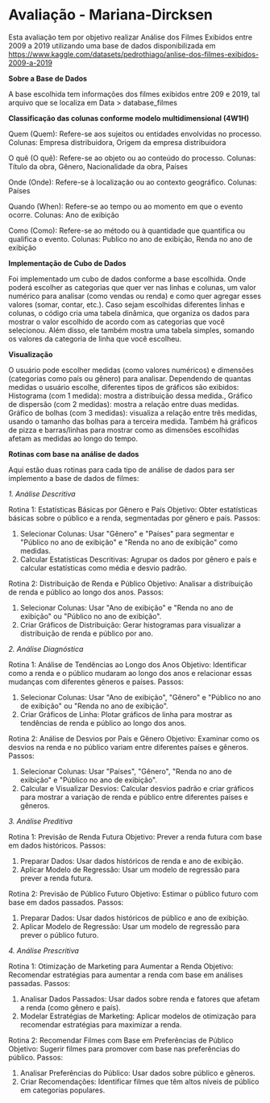 # Avaliação - Mariana-Dircksen

Esta avaliação tem por objetivo realizar Análise dos Filmes Exibidos entre 2009 a 2019 utilizando uma base de dados disponibilizada em https://www.kaggle.com/datasets/pedrothiago/anlise-dos-filmes-exibidos-2009-a-2019 


**Sobre a Base de Dados** 

A base escolhida tem informações dos filmes exibidos entre 209 e 2019, tal arquivo que se localiza em Data > database_filmes


**Classificação das colunas conforme modelo multidimensional (4W1H)**

Quem (Quem): Refere-se aos sujeitos ou entidades envolvidas no processo.
Colunas: Empresa distribuidora, Origem da empresa distribuidora

O quê (O quê): Refere-se ao objeto ou ao conteúdo do processo.
Colunas: Título da obra, Gênero, Nacionalidade da obra, Países

Onde (Onde): Refere-se à localização ou ao contexto geográfico.
Colunas: Países

Quando (When): Refere-se ao tempo ou ao momento em que o evento ocorre.
Colunas: Ano de exibição

Como (Como): Refere-se ao método ou à quantidade que quantifica ou qualifica o evento.
Colunas: Publico no ano de exibição, Renda no ano de exibição

**Implementação de Cubo de Dados**

Foi implementado um cubo de dados conforme a base escolhida. Onde poderá escolher as categorias que quer ver nas linhas e colunas, um valor numérico para analisar (como vendas ou renda) e como quer agregar esses valores (somar, contar, etc.). Caso sejam escolhidas diferentes linhas e colunas, o código cria uma tabela dinâmica, que organiza os dados para mostrar o valor escolhido de acordo com as categorias que você selecionou. Além disso, ele também mostra uma tabela simples, somando os valores da categoria de linha que você escolheu.

**Visualização**

O usuário pode escolher medidas (como valores numéricos) e dimensões (categorias como país ou gênero) para analisar. Dependendo de quantas medidas o usuário escolhe, diferentes tipos de gráficos são exibidos: Histograma (com 1 medida): mostra a distribuição dessa medida., Gráfico de dispersão (com 2 medidas): mostra a relação entre duas medidas. Gráfico de bolhas (com 3 medidas): visualiza a relação entre três medidas, usando o tamanho das bolhas para a terceira medida. Também há gráficos de pizza e barras/linhas para mostrar como as dimensões escolhidas afetam as medidas ao longo do tempo.

**Rotinas com base na análise de dados**

Aqui estão duas rotinas para cada tipo de análise de dados para ser implemento a base de dados de filmes:

 *1. Análise Descritiva*

Rotina 1: Estatísticas Básicas por Gênero e País
Objetivo: Obter estatísticas básicas sobre o público e a renda, segmentadas por gênero e país.
Passos:
  1. Selecionar Colunas: Usar "Gênero" e "Países" para segmentar e "Público no ano de exibição" e "Renda no ano de exibição" como medidas.
  2. Calcular Estatísticas Descritivas: Agrupar os dados por gênero e país e calcular estatísticas como média e desvio padrão.


Rotina 2: Distribuição de Renda e Público
Objetivo: Analisar a distribuição de renda e público ao longo dos anos.
Passos:
  1. Selecionar Colunas: Usar "Ano de exibição" e "Renda no ano de exibição" ou "Público no ano de exibição".
  2. Criar Gráficos de Distribuição: Gerar histogramas para visualizar a distribuição de renda e público por ano.


 *2. Análise Diagnóstica*

Rotina 1: Análise de Tendências ao Longo dos Anos
Objetivo: Identificar como a renda e o público mudaram ao longo dos anos e relacionar essas mudanças com diferentes gêneros e países.
Passos:
  1. Selecionar Colunas: Usar "Ano de exibição", "Gênero" e "Público no ano de exibição" ou "Renda no ano de exibição".
  2. Criar Gráficos de Linha: Plotar gráficos de linha para mostrar as tendências de renda e público ao longo dos anos.


Rotina 2: Análise de Desvios por País e Gênero
Objetivo: Examinar como os desvios na renda e no público variam entre diferentes países e gêneros.
Passos:
  1. Selecionar Colunas: Usar "Países", "Gênero", "Renda no ano de exibição" e "Público no ano de exibição".
  2. Calcular e Visualizar Desvios: Calcular desvios padrão e criar gráficos para mostrar a variação de renda e público entre diferentes países e gêneros.


 *3. Análise Preditiva*

Rotina 1: Previsão de Renda Futura
Objetivo: Prever a renda futura com base em dados históricos.
Passos:
  1. Preparar Dados: Usar dados históricos de renda e ano de exibição.
  2. Aplicar Modelo de Regressão: Usar um modelo de regressão para prever a renda futura.


Rotina 2: Previsão de Público Futuro
Objetivo: Estimar o público futuro com base em dados passados.
Passos:
  1. Preparar Dados: Usar dados históricos de público e ano de exibição.
  2. Aplicar Modelo de Regressão: Usar um modelo de regressão para prever o público futuro.


 *4. Análise Prescritiva*

Rotina 1: Otimização de Marketing para Aumentar a Renda
Objetivo: Recomendar estratégias para aumentar a renda com base em análises passadas.
Passos:
  1. Analisar Dados Passados: Usar dados sobre renda e fatores que afetam a renda (como gênero e país).
  2. Modelar Estratégias de Marketing: Aplicar modelos de otimização para recomendar estratégias para maximizar a renda.


Rotina 2: Recomendar Filmes com Base em Preferências de Público
Objetivo: Sugerir filmes para promover com base nas preferências do público.
Passos:
  1. Analisar Preferências do Público: Usar dados sobre público e gêneros.
  2. Criar Recomendações: Identificar filmes que têm altos níveis de público em categorias populares.
